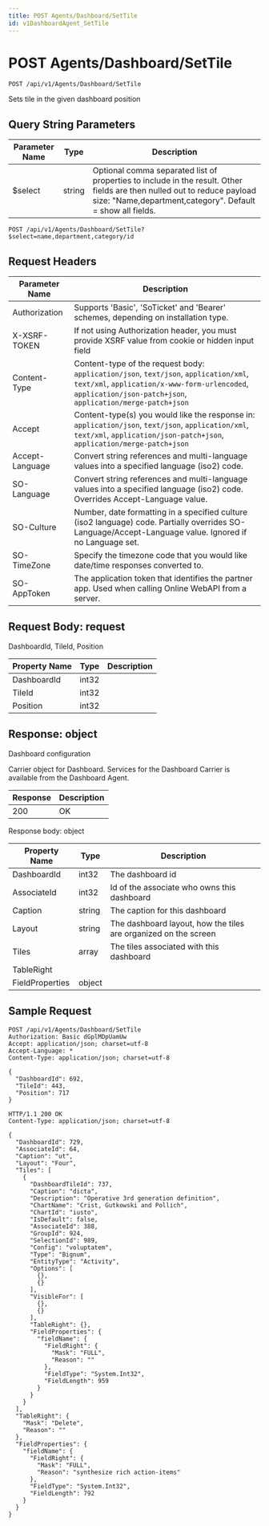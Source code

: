 ```yaml
---
title: POST Agents/Dashboard/SetTile
id: v1DashboardAgent_SetTile
---
```


# POST Agents/Dashboard/SetTile

```http
POST /api/v1/Agents/Dashboard/SetTile
```

Sets tile in the given dashboard position







## Query String Parameters

| Parameter Name | Type |  Description |
|----------------|------|--------------|
| $select | string |  Optional comma separated list of properties to include in the result. Other fields are then nulled out to reduce payload size: "Name,department,category". Default = show all fields. |

```http
POST /api/v1/Agents/Dashboard/SetTile?$select=name,department,category/id
```


## Request Headers

| Parameter Name | Description |
|----------------|-------------|
| Authorization  | Supports 'Basic', 'SoTicket' and 'Bearer' schemes, depending on installation type. |
| X-XSRF-TOKEN   | If not using Authorization header, you must provide XSRF value from cookie or hidden input field |
| Content-Type | Content-type of the request body: `application/json`, `text/json`, `application/xml`, `text/xml`, `application/x-www-form-urlencoded`, `application/json-patch+json`, `application/merge-patch+json` |
| Accept         | Content-type(s) you would like the response in: `application/json`, `text/json`, `application/xml`, `text/xml`, `application/json-patch+json`, `application/merge-patch+json` |
| Accept-Language | Convert string references and multi-language values into a specified language (iso2) code. |
| SO-Language | Convert string references and multi-language values into a specified language (iso2) code. Overrides Accept-Language value. |
| SO-Culture | Number, date formatting in a specified culture (iso2 language) code. Partially overrides SO-Language/Accept-Language value. Ignored if no Language set. |
| SO-TimeZone | Specify the timezone code that you would like date/time responses converted to. |
| SO-AppToken | The application token that identifies the partner app. Used when calling Online WebAPI from a server. |

## Request Body: request  

DashboardId, TileId, Position 

| Property Name | Type |  Description |
|----------------|------|--------------|
| DashboardId | int32 |  |
| TileId | int32 |  |
| Position | int32 |  |


## Response: object

Dashboard configuration



Carrier object for Dashboard.
Services for the Dashboard Carrier is available from the <see cref="T:SuperOffice.CRM.Services.IDashboardAgent">Dashboard Agent</see>.

| Response | Description |
|----------------|-------------|
| 200 | OK |

Response body: object

| Property Name | Type |  Description |
|----------------|------|--------------|
| DashboardId | int32 | The dashboard id |
| AssociateId | int32 | Id of the associate who owns this dashboard |
| Caption | string | The caption for this dashboard |
| Layout | string | The dashboard layout, how the tiles are organized on the screen |
| Tiles | array | The tiles associated with this dashboard |
| TableRight |  |  |
| FieldProperties | object |  |

## Sample Request

```http!
POST /api/v1/Agents/Dashboard/SetTile
Authorization: Basic dGplMDpUamUw
Accept: application/json; charset=utf-8
Accept-Language: *
Content-Type: application/json; charset=utf-8

{
  "DashboardId": 692,
  "TileId": 443,
  "Position": 717
}
```

```http_
HTTP/1.1 200 OK
Content-Type: application/json; charset=utf-8

{
  "DashboardId": 729,
  "AssociateId": 64,
  "Caption": "ut",
  "Layout": "Four",
  "Tiles": [
    {
      "DashboardTileId": 737,
      "Caption": "dicta",
      "Description": "Operative 3rd generation definition",
      "ChartName": "Crist, Gutkowski and Pollich",
      "ChartId": "iusto",
      "IsDefault": false,
      "AssociateId": 388,
      "GroupId": 924,
      "SelectionId": 989,
      "Config": "voluptatem",
      "Type": "Bignum",
      "EntityType": "Activity",
      "Options": [
        {},
        {}
      ],
      "VisibleFor": [
        {},
        {}
      ],
      "TableRight": {},
      "FieldProperties": {
        "fieldName": {
          "FieldRight": {
            "Mask": "FULL",
            "Reason": ""
          },
          "FieldType": "System.Int32",
          "FieldLength": 959
        }
      }
    }
  ],
  "TableRight": {
    "Mask": "Delete",
    "Reason": ""
  },
  "FieldProperties": {
    "fieldName": {
      "FieldRight": {
        "Mask": "FULL",
        "Reason": "synthesize rich action-items"
      },
      "FieldType": "System.Int32",
      "FieldLength": 792
    }
  }
}
```
